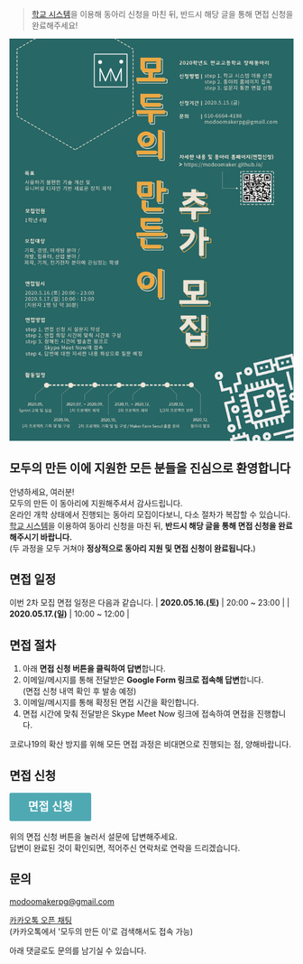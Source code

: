 > [학교 시스템](https://pangyo.schm.co.kr)을 이용해 동아리 신청을 마친 뒤, 반드시 해당 글을 통해 면접 신청을 완료해주세요!

<!-- more -->

![1](https://github.com/ModooMaker/ModooMaker.github.io/blob/master/_posts/introimg/%ED%8F%AC%EC%8A%A4%ED%84%B0%20v2-1.png?raw=true)

모두의 만든 이에 지원한 모든 분들을 진심으로 환영합니다
-------------------------------------------------------

안녕하세요, 여러분!  
모두의 만든 이 동아리에 지원해주셔서 감사드립니다.  
온라인 개학 상태에서 진행되는 동아리 모집이다보니, 다소 절차가 복잡할 수 있습니다.  
[학교 시스템](https://pangyo.schm.co.kr)을 이용하여 동아리 신청을 마친 뒤, **반드시 해당 글을 통해 면접 신청을 완료해주시기 바랍니다.**  
(두 과정을 모두 거쳐야 **정상적으로 동아리 지원 및 면접 신청이 완료됩니다.**\)

면접 일정
---------

이번 2차 모집 면접 일정은 다음과 같습니다. | **2020.05.16.(토)** | 20:00 ~ 23:00 | | **2020.05.17.(일)** | 10:00 ~ 12:00 |

면접 절차
---------

1.	아래 **면접 신청 버튼을 클릭하여 답변**합니다.
2.	이메일/메시지를 통해 전달받은 **Google Form 링크로 접속해 답변**합니다.  
	(면접 신청 내역 확인 후 발송 예정)
3.	이메일/메시지를 통해 확정된 면접 시간을 확인합니다.
4.	면접 시간에 맞춰 전달받은 Skype Meet Now 링크에 접속하여 면접을 진행합니다.

코로나19의 확산 방지를 위해 모든 면접 과정은 비대면으로 진행되는 점, 양해바랍니다.

면접 신청
---------

<a class="typeform-share button" href="https://junyeollee.typeform.com/to/O0S179" data-mode="popup" style="display:inline-block;text-decoration:none;background-color:#4FA9B3;color:white;cursor:pointer;font-family:Helvetica,Arial,sans-serif;font-size:20px;line-height:50px;text-align:center;margin:0;height:50px;padding:0px 33px;border-radius:3px;max-width:100%;white-space:nowrap;overflow:hidden;text-overflow:ellipsis;font-weight:bold;-webkit-font-smoothing:antialiased;-moz-osx-font-smoothing:grayscale;" target="_blank">면접 신청 </a> <script> (function() { var qs,js,q,s,d=document, gi=d.getElementById, ce=d.createElement, gt=d.getElementsByTagName, id="typef_orm_share", b="https://embed.typeform.com/"; if(!gi.call(d,id)){ js=ce.call(d,"script"); js.id=id; js.src=b+"embed.js"; q=gt.call(d,"script")[0]; q.parentNode.insertBefore(js,q) } })() </script>

위의 면접 신청 버튼을 눌러서 설문에 답변해주세요.  
답변이 완료된 것이 확인되면, 적어주신 연락처로 연락을 드리겠습니다.

문의
----

[modoomakerpg@gmail.com](mailto:modoomakerpg@gmail.com)

[카카오톡 오픈 채팅](https://open.kakao.com/o/sziX2mac)  
(카카오톡에서 '모두의 만든 이'로 검색해서도 접속 가능)

아래 댓글로도 문의를 남기실 수 있습니다.
